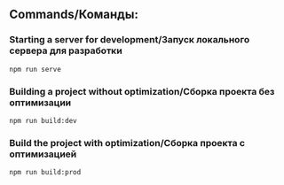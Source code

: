 ## Commands/Команды:

### Starting a server for development/Запуск локального сервера для разработки

```shell
npm run serve
```

### Building a project without optimization/Сборка проекта без оптимизации

```shell
npm run build:dev
```

### Build the project with optimization/Сборка проекта с оптимизацией

```shell
npm run build:prod